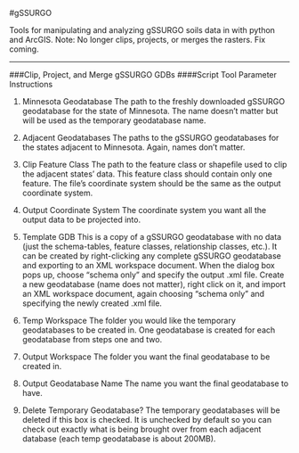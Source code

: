 #gSSURGO

Tools for manipulating and analyzing gSSURGO soils data in with python and ArcGIS.
Note: No longer clips, projects, or merges the rasters. Fix coming.
- - -


###Clip, Project, and Merge gSSURGO GDBs
####Script Tool Parameter Instructions
1. Minnesota Geodatabase
The path to the freshly downloaded gSSURGO geodatabase for the state of Minnesota. The name doesn’t matter but will be used as the temporary geodatabase name.

2. Adjacent Geodatabases
The paths to the gSSURGO geodatabases for the states adjacent to Minnesota. Again, names don’t matter.

3. Clip Feature Class
The path to the feature class or shapefile used to clip the adjacent states’ data. This feature class should contain only one feature. The file’s coordinate system should be the same as the output coordinate system.

4. Output Coordinate System
The coordinate system you want all the output data to be projected into.

5. Template GDB
This is a copy of a gSSURGO geodatabase with no data (just the schema-tables, feature classes, relationship classes, etc.). It can be created by right-clicking any complete gSSURGO geodatabase and exporting to an XML workspace document. When the dialog box pops up, choose “schema only” and specify the output .xml file. Create a new geodatabase (name does not matter), right click on it, and import an XML workspace document, again choosing “schema only” and specifying the newly created .xml file.

6. Temp Workspace
The folder you would like the temporary geodatabases to be created in. One geodatabase is created for each geodatabase from steps one and two.

7. Output Workspace
The folder you want the final geodatabase to be created in.

8. Output Geodatabase Name
The name you want the final geodatabase to have.

9. Delete Temporary Geodatabase?
The temporary geodatabases will be deleted if this box is checked. It is unchecked by default so you can check out exactly what is being brought over from each adjacent database (each temp geodatabase is about 200MB).
